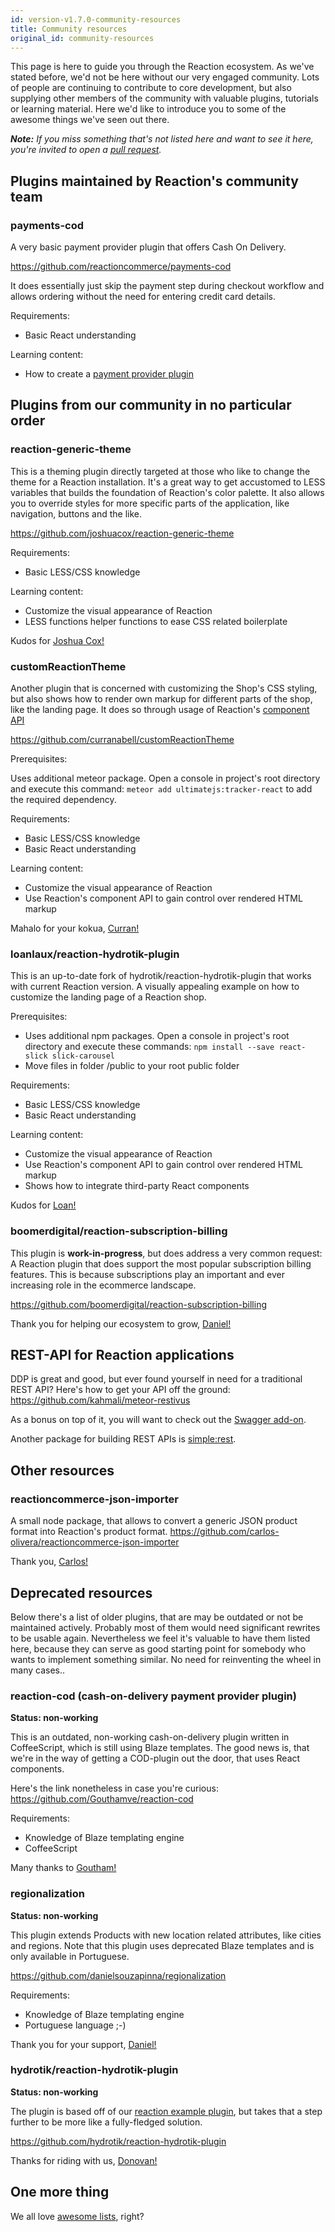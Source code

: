 ```yaml
---
id: version-v1.7.0-community-resources
title: Community resources
original_id: community-resources
---
```


This page is here to guide you through the Reaction ecosystem. As we've stated before, we'd not be here without our very engaged community. Lots of people are continuing to contribute to core development, but also supplying other members of the community with valuable plugins, tutorials or learning material. Here we'd like to introduce you to some of the awesome things we've seen out there.

_**Note:** If you miss something that's not listed here and want to see it here, you're invited to open a [pull request](https://github.com/reactioncommerce/reaction-docs/pull/new/trunk)._

## Plugins maintained by Reaction's community team

### payments-cod

A very basic payment provider plugin that offers Cash On Delivery.

<https://github.com/reactioncommerce/payments-cod>

It does essentially just skip the payment step during checkout workflow and allows ordering without the need for entering credit card details.

Requirements:

- Basic React understanding

Learning content:

- How to create a [payment provider plugin](https://docs.reactioncommerce.com/reaction-docs/trunk/creating-a-payment-provider)

## Plugins from our community in no particular order

### reaction-generic-theme

This is a theming plugin directly targeted at those who like to change the theme for a Reaction installation. It's a great way to get accustomed to LESS variables that builds the foundation of Reaction's color palette. It also allows you to override styles for more specific parts of the application, like navigation, buttons and the like.

<https://github.com/joshuacox/reaction-generic-theme>

Requirements:

- Basic LESS/CSS knowledge

Learning content:

- Customize the visual appearance of Reaction
- LESS functions helper functions to ease CSS related boilerplate

Kudos for [Joshua Cox!](https://github.com/joshuacox)

### customReactionTheme

Another plugin that is concerned with customizing the Shop's CSS styling, but also shows how to render own markup for different parts of the shop, like the landing page. It does so through usage of Reaction's [component API](http://api.docs.reactioncommerce.com/Components.html)

<https://github.com/curranabell/customReactionTheme>

Prerequisites:

Uses additional meteor package. Open a console in project's root directory and execute this command: `meteor add ultimatejs:tracker-react` to add the required dependency.

Requirements:

- Basic LESS/CSS knowledge
- Basic React understanding

Learning content:

- Customize the visual appearance of Reaction
- Use Reaction's component API to gain control over rendered HTML markup

Mahalo for your kokua, [Curran!](https://github.com/curranabell)

### loanlaux/reaction-hydrotik-plugin

This is an up-to-date fork of hydrotik/reaction-hydrotik-plugin that works with current Reaction version. A visually appealing example on how to customize the landing page of a Reaction shop.

Prerequisites:

- Uses additional npm packages. Open a console in project's root directory and execute these commands: `npm install --save react-slick slick-carousel`
- Move files in folder <plugin-dir>/public to your root public folder

Requirements:

- Basic LESS/CSS knowledge
- Basic React understanding

Learning content:

- Customize the visual appearance of Reaction
- Use Reaction's component API to gain control over rendered HTML markup
- Shows how to integrate third-party React components

Kudos for [Loan!](https://github.com/loanlaux)

### boomerdigital/reaction-subscription-billing

This plugin is **work-in-progress**, but does address a very common request: A Reaction  plugin that does support the most popular subscription billing features. This is because subscriptions play an important and ever increasing role in the ecommerce landscape.

<https://github.com/boomerdigital/reaction-subscription-billing>

Thank you for helping our ecosystem to grow, [Daniel!](https://github.com/dhonig)

## REST-API for Reaction applications

DDP is great and good, but ever found yourself in need for a traditional REST API? Here's how to get your API off the ground:
<https://github.com/kahmali/meteor-restivus>

As a bonus on top of it, you will want to check out the [Swagger add-on](https://github.com/apinf/restivus-swagger).

Another package for building REST APIs is [simple:rest](https://atmospherejs.com/simple/rest).

## Other resources

### reactioncommerce-json-importer

A small node package, that allows to convert a generic JSON product format into Reaction's product format.
<https://github.com/carlos-olivera/reactioncommerce-json-importer>

Thank you, [Carlos!](https://github.com/carlos-olivera)

## Deprecated resources

Below there's a list of older plugins, that are may be outdated or not be maintained actively. Probably most of them would need significant rewrites to be usable again. Nevertheless we feel it's valuable to have them listed here, because they can serve as good starting point for somebody who wants to implement something similar. No need for reinventing the wheel in many cases..

### reaction-cod (cash-on-delivery payment provider plugin)

**Status: non-working**

This is an outdated, non-working cash-on-delivery plugin written in CoffeeScript, which is still using Blaze templates. The good news is, that we're in the way of getting a COD-plugin out the door, that uses React components.

Here's the link nonetheless in case you're curious:
<https://github.com/Gouthamve/reaction-cod>

Requirements:

- Knowledge of Blaze templating engine
- CoffeeScript

Many thanks to [Goutham!](https://github.com/Gouthamve)

### regionalization

**Status: non-working**

This plugin extends Products with new location related attributes, like cities and regions. Note that this plugin uses deprecated Blaze templates and is only available in Portuguese.

<https://github.com/danielsouzapinna/regionalization>

Requirements:

- Knowledge of Blaze templating engine
- Portuguese language ;-)

Thank you for your support, [Daniel!](https://github.com/danielsouzapinn)

### hydrotik/reaction-hydrotik-plugin

**Status: non-working**

The plugin is based off of our [reaction example plugin](https://github.com/reactioncommerce/reaction-example-plugin), but takes that a step further to be more like a fully-fledged solution.

<https://github.com/hydrotik/reaction-hydrotik-plugin>

Thanks for riding with us, [Donovan!](https://github.com/hydrotik)

## One more thing

We all love [awesome lists](https://github.com/iamchathu/awesome-reactioncommerce), right?
